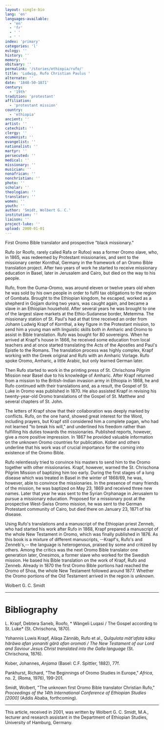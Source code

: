 ```yaml
---
layout: single-bio
lang: 'en'
languages-available:
  - 'en'
  - 'fr'
  - ' '
  - ' '
index: 'primary'
categories: 'l'
eulogy: ''
history: ''
memory: ''
obituary: ''
permalink: '/stories/ethiopia/rufo/'
title: 'Ludwig, Rufo Christian Paulus '
alternate: ''
date: '1848-50-1871'
century:
  - '19th'
tradition: 'protestant'
affiliation:
  - 'protestant mission'
country:
  - 'ethiopia'
ancient: ''
artist: ''
catechist: ''
clergy: ''
ecumenist: ''
evangelist: ''
nationalist: ''
martyr: ''
persecuted: ''
medical: ''
missionary: ''
musician: ''
nonafrican: ''
nonchristian: ''
photo: ''
scholar: ''
theologian: ''
translator: ''
women: ''
youth: ''
author: 'Smidt, Wolbert G. C.'
institution: ''
liaison: ''
project-luke: ''
upload: 2000-01-01
---
```



First Oromo Bible translator and prospective "black missionary."

Rufo (or Roofo, rarely called Rafa or Rufoo) was a former Oromo slave, who, in 1865, was redeemed by Protestant missionaries, and sent to the missionary center Kornthal, Germany in the framework of an Oromo Bible translation project. After two years of work he started to receive missionary education in Basel, later in Jerusalem and Cairo, but died on the way to his people.

Rufo, from the Guma-Oromo, was around eleven or twelve years old when he was sold by his own people in order to fulfil tax obligations to the region of Gombata. Brought to the Ethiopian kingdom, he escaped, worked as a shepherd in Gojjam during two years, was caught again, and became a slave in an Ethiopian household. After several years he was brought to one of the largest slave markets at the Ethio-Sudanese border, Metemma. The missionary station of St. Paul's had at that time received an order from Johann Ludwig Krapf of Kornthal, a key figure in the Protestant mission, to send him a young man with linguistic skills both in Amharic and Oromo to assist in Bible translation. Rufo was bought for 80 sovereigns. When he arrived at Krapf's house in 1866, he received some education from local teachers and at once started translating the Acts of the Apostles and Paul's Epistle to the Romans. The translation process was highly complex, Krapf working with the Greek original and Rufo with an Amharic Vorlage. Rufo spoke Oromo, Amharic, a little Arabic, but only learned German later.

Then Rufo started to work in the printing press of St. Chrischona Pilgrim Mission near Basel due to his knowledge of Amharic. After Krapf returned from a mission to the British-Indian invasion army in Ethiopia in 1868, he and Rufo continued with their translations and, as a result, the Gospel of St. Luke in Oromo was published in 1870. He also assisted Krapf in revising his twenty-year-old Oromo translations of the Gospel of St. Matthew and several chapters of St. John.

The letters of Krapf show that their collaboration was deeply marked by conflicts. Rufo, on the one hand, showed great interest for the Word, including prayers, but Krapf still considered him a complete pagan, who had not learned "to break his will," and underlined his freedom rather than fulfilling his duties towards the missionaries. Published reports, however, give a more positive impression. In 1867 he provided valuable information on the unknown Oromo countries for publication.  Kober and others underline that his work was of crucial importance for the coming into existence of the Oromo Bible.

Rufo relentlessly tried to convince his masters to send him to the Oromo together with other missionaries. Krapf, however, warned the St. Chrischona Pilgrim Mission of baptizing him too early. During the first stages of a lung disease which was treated in Basel in the winter of 1868/69, he was, however, able to convince the missionaries.  In the presence of many friends of the mission, he was baptized on May 23, 1869 and received three new names. Later that year he was sent to the Syrian Orphanage in Jerusalem to pursue a missionary education. Proposed for a missionary post at the prospective West-Swiss Oromo mission, he was sent to the German Protestant community of Cairo, but died there on January 23, 1871 of his disease.

Using Rufo's translations and a manuscript of the Ethiopian priest Zenneb, who had started his work after Rufo in 1868, Krapf prepared a manuscript of the whole New Testament in Oromo, which was finally published in 1876. As this book is a mixture of different manuscripts, --Krapf's, Rufo's and Zenneb's,-- the language is heterogenous, praised by some and critized by others.  Among the critics was the next Oromo Bible translator one generation later, Onesimos, a former slave who worked for the Swedish mission. He based his Bible translation on the work of Krapf, Rufo and Zenneb. Already in 1870 the first Oromo Bible portions had reached the Oromo of Shoa, the whole New Testament followed around 1877. Whether the Oromo portions of the Old Testament arrived in the region is unknown.

Wolbert G. C. Smidt

---

# Bibliography

L. Krapf, Debtera Saneb, Roofo, * Wängeli Luqasi / The Gospel according to St. Luke* (St. Chrischona, 1870).

Yohannis Luwis Krapf, Aläqa Zännäb, Rufo et al., *Qulqulota mät'afota käku häräwa afan yonaniti gärä afan oromoti / The New Testament of our Lord and Saviour Jesus Christ translated into the Galla language* (St. Chrischona, 1876).

Kober, Johannes, *Anjama* (Basel: C.F. Spittler, 1882), 77f.

Pankhurst, Richard, "The Beginnings of Oromo Studies in Europe," *Africa*, no. 2, (Roma, 1976), 199-201.

Smidt, Wolbert, "The unknown first Oromo Bible translator Christian Rufo," *Proceedings of the 14th International Conference of Ethiopian Studies [2000]*  (Addis Ababa, forthcoming).

---

This article, received in 2001, was written by Wolbert G. C. Smidt, M.A., lecturer and research assistant in the Department of Ethiopian Studies, University of Hamburg, Germany.